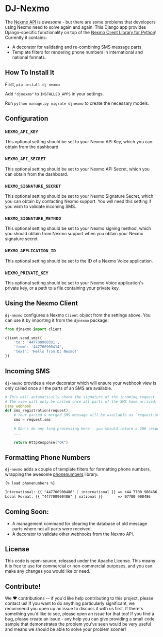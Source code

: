 # DJ-Nexmo

The [Nexmo API] is _awesome_ - but there are some problems that developers using Nexmo need to solve again and again.
This Django app provides Django-specific functionality on top of the [Nexmo Client Library for Python]! Currently it contains:

* A decorator for validating and re-combining SMS message parts.
* Template filters for rendering phone numbers in international and national formats.


## How To Install It

First, `pip install dj-nexmo`

Add `"djnexmo"` to `INSTALLED_APPS` in your settings.

Run `python manage.py migrate djnexmo` to create the necessary models.


## Configuration

### `NEXMO_API_KEY`

This optional setting should be set to your Nexmo API Key, which you can obtain from the dashboard.

### `NEXMO_API_SECRET`

This optional setting should be set to your Nexmo API Secret, which you can obtain from the dashboard.

### `NEXMO_SIGNATURE_SECRET`

This optional setting should be set to your Nexmo Signature Secret, which you can obtain by contacting Nexmo support.
You will need this setting if you wish to validate incoming SMS.

### `NEXMO_SIGNATURE_METHOD`

This optional setting should be set to your Nexmo signing method, which you should obtain from Nexmo support when you
obtain your Nexmo signature secret.

### `NEXMO_APPLICATION_ID`

This optional setting should be set to the ID of a Nexmo Voice application.

### `NEXMO_PRIVATE_KEY`

This optional setting should be set to your Nexmo Voice application's private key, or a path to a file containing
your private key.


## Using the Nexmo Client

`dj-nexmo` configures a Nexmo `Client` object from the settings above. You can 
use it by importing it from the `djnexmo` package:

```python
from djnexmo import client

client.send_sms({
    'to': '447700900301',
    'from': '447700900414',
    'text': 'Hello from DJ Nexmo!'
})
```


## Incoming SMS

`dj-nexmo` provides a view decorator which will ensure your webhook view is only called once all the parts of an SMS are
available.

```python
# This will automatically check the signature of the incoming request.
# The view will only be called once all parts of the SMS have arrived.
@sms_webhook
def sms_registration(request):
    # Your parsed & merged SMS message will be available as `request.sms`:
    sms = request.sms
    
    # Don't do any long processing here - you should return a 200 response as soon as possible. 
    ...
    
    return HttpResponse("OK")
```


## Formatting Phone Numbers

`dj-nexmo` adds a couple of template filters for formatting phone numbers, wrapping the awesome
[phonenumbers] library.

```html
{% load phonenumbers %}

International: {{ "447700900486" | international }} => +44 7700 900486
Local Format: {{ "447700900486" | national }}       => 07700 900486
```

## Coming Soon:

* A management command for clearing the database of old message parts where not all parts were received.
* A decorator to validate other webhooks from the Nexmo API.


## License

This code is open-source, released under the Apache License. This means it is free to use 
for commercial or non-commercial purposes, and you can make any changes you would like or need.


## Contribute!

We :heart: contributions -- if you'd like help contributing to this project, please contact us!
If you want to do anything particularly significant, we recommend you open up an issue
to discuss it with us first. If there's something you'd like to see, please open an issue for that
too! If you find a bug, please create an issue - any help you can give providing a small code sample that
demonstrates the problem you've seen would be very useful and means we should be able to solve
your problem sooner!


[Nexmo API]: https://developer.nexmo.com/ 
[phonenumbers]: https://github.com/google/phonenumbers 
[Nexmo Client Library for Python]: https://github.com/nexmo/nexmo-python
